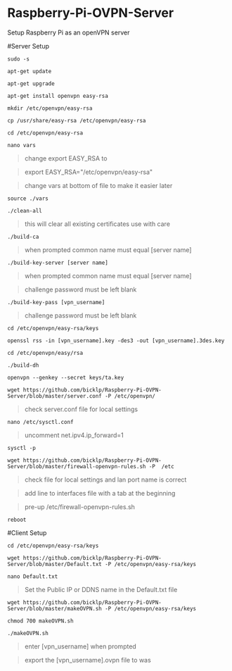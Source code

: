 # Raspberry-Pi-OVPN-Server
Setup Raspberry Pi as an openVPN server

#Server Setup

`sudo -s`

`apt-get update`

`apt-get upgrade`

`apt-get install openvpn easy-rsa`

`mkdir /etc/openvpn/easy-rsa`

`cp /usr/share/easy-rsa /etc/openvpn/easy-rsa`

`cd /etc/openvpn/easy-rsa`

`nano vars`

>change export EASY_RSA to

>export EASY_RSA="/etc/openvpn/easy-rsa"

>change vars at bottom of file to make it easier later

`source ./vars`

`./clean-all`

>this will clear all existing certificates use with care

`./build-ca`

>when prompted common name must equal [server name]

`./build-key-server [server name]`

>when prompted common name must equal [server name]

>challenge password must be left blank

`./build-key-pass [vpn_username]`

>challenge password must be left blank

`cd /etc/openvpn/easy-rsa/keys`

`openssl rss -in [vpn_username].key -des3 -out [vpn_username].3des.key`

`cd /etc/openvpn/easy/rsa`

`./build-dh`

`openvpn --genkey --secret keys/ta.key`

`wget https://github.com/bicklp/Raspberry-Pi-OVPN-Server/blob/master/server.conf -P /etc/openvpn/`

>check server.conf file for local settings

`nano /etc/sysctl.conf`

>uncomment net.ipv4.ip_forward=1

`sysctl -p`

`wget https://github.com/bicklp/Raspberry-Pi-OVPN-Server/blob/master/firewall-openvpn-rules.sh -P  /etc`

>check file for local settings and lan port name is correct

>add line to interfaces file with a tab at the beginning

>pre-up /etc/firewall-openvpn-rules.sh

`reboot`

#Client Setup


`cd /etc/openvpn/easy-rsa/keys`

`wget https://github.com/bicklp/Raspberry-Pi-OVPN-Server/blob/master/Default.txt -P /etc/openvpn/easy-rsa/keys`

`nano Default.txt`

>Set the Public IP or DDNS name in the Default.txt file

`wget https://github.com/bicklp/Raspberry-Pi-OVPN-Server/blob/master/makeOVPN.sh -P /etc/openvpn/easy-rsa/keys`

`chmod 700 makeOVPN.sh`

`./makeOVPN.sh`

>enter [vpn_username] when prompted

>export the [vpn_username].ovpn file to was

